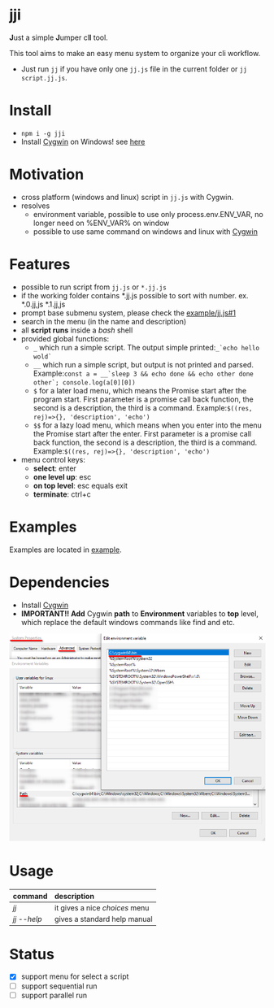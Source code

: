 # jji

**J**ust a simple **J**umper cl**I** tool.

This tool aims to make an easy menu system to organize your cli workflow.
* Just run `jj` if you have only one `jj.js` file in the current folder or `jj script.jj.js`.

# Install 
* ```npm i -g jji```
* Install [Cygwin](https://www.cygwin.com/) on Windows! see [here](#Dependencies)

# Motivation
* cross platform (windows and linux) script in `jj.js` with Cygwin.
* resolves
    * environment variable, possible to use only process.env.ENV_VAR, no longer need on %ENV_VAR% on window
    * possible to use same command on windows and linux with [Cygwin](https://www.cygwin.com/)

# Features

* possible to run script from `jj.js` or `*.jj.js`
* if the working folder contains *.jj.js possible to sort with number. ex. *.0.jj,js *.1.jj,js
* prompt base submenu system, please check the [example/jj.js#1](example/jj.js#1)
* search in the menu (in the name and description)
* all **script runs** inside a *bash* shell
* provided global functions:
  * `_` which run a simple script. The output simple printed:`` _`echo hello wold` ``
  * `__` which run a simple script, but output is not printed and parsed. Example:`` const a = __`sleep 3 && echo done && echo other done other`; console.log(a[0][0]) ``
  * `$` for a later load menu, which means the Promise start after the program start. First parameter is a promise call back function, the second is  a description, the third is a command. Example:`$((res, rej)=>{}, 'description', 'echo')`
  * `$$` for a lazy load menu, which means when you enter into the menu the Promise start after the enter. First parameter is a promise call back function, the second is  a description, the third is a command. Example:`$((res, rej)=>{}, 'description', 'echo')`
* menu control keys:
  * **select**: enter
  * **one level up**: esc
  * **on top level**: esc equals exit
  * **terminate**: ctrl+c

# Examples

Examples are located in [example](example/jj.js).

# Dependencies

* Install [Cygwin](https://www.cygwin.com/)
* **IMPORTANT!! Add** Cygwin **path** to **Environment** variables to **top** level, which replace the default windows commands like find and etc.

![Alt text](/docs/windows_settings.png?raw=true)

# Usage

| command        | description|
| ------------- |:-------------|
| *jj* | it gives a nice *choices* menu |
| *jj --help* | gives a standard help manual|


# Status

* [x] support menu for select a script
* [ ] support sequential run
* [ ] support parallel run
